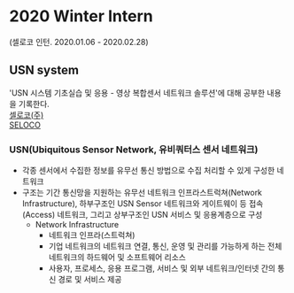 # 2020 Winter Intern
(셀로코 인턴. 2020.01.06 - 2020.02.28)    

## USN system
'USN 시스템 기초실습 및 응용 - 영상 복합센서 네트워크 솔루션'에 대해 공부한 내용을 기록한다.  
[셀로코(주)](https://selocoinc.wixsite.com/seloco)  
[SELOCO](http://www.seloco.com/USN-IoT/iSafes.asp)  
### USN(Ubiquitous Sensor Network, 유비쿼터스 센서 네트워크)
- 각종 센서에서 수집한 정보를 유무선 통신 방법으로 수집 처리할 수 있게 구성한 네트워크
- 구조는 기간 통신망을 지원하는 유무선 네트워크 인프라스트럭쳐(Network Infrastructure), 하부구조인 USN Sensor 네트워크와 게이트웨이 등 접속(Access) 네트워크, 그리고 상부구조인 USN 서비스 및 응용계층으로 구성
  - Network Infrastructure
    - 네트워크 인프라(스트럭쳐)
    - 기업 네트워크의 네트워크 연결, 통신, 운영 및 관리를 가능하게 하는 전체 네트워크의 하드웨어 및 소프트웨어 리소스
    - 사용자, 프로세스, 응용 프로그램, 서비스 및 외부 네트워크/인터넷 간의 통신 경로 및 서비스 제공

